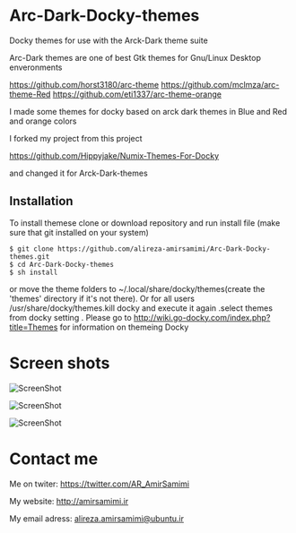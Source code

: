 # Arc-Dark-Docky-themes
Docky themes for use with the Arck-Dark theme suite

Arc-Dark themes are one of best Gtk themes for Gnu/Linux Desktop enveronments

https://github.com/horst3180/arc-theme
https://github.com/mclmza/arc-theme-Red
https://github.com/eti1337/arc-theme-orange


I made some themes for docky based on arck dark themes in Blue and Red and orange colors

I forked my project from this project

https://github.com/Hippyjake/Numix-Themes-For-Docky

and changed it for Arck-Dark-themes

## Installation
To install themese clone or download repository and run install file (make sure that git installed on your system)

    $ git clone https://github.com/alireza-amirsamimi/Arc-Dark-Docky-themes.git
    $ cd Arc-Dark-Docky-themes
    $ sh install


or move the theme folders to ~/.local/share/docky/themes(create the 'themes' directory if it's not there). Or for all users /usr/share/docky/themes.kill docky and execute it again .select themes from docky setting .
Please go to http://wiki.go-docky.com/index.php?title=Themes for information on themeing Docky

# Screen shots
![ScreenShot](https://github.com/alireza-amirsamimi/Arc-Dark-Docky-themes/blob/master/screen-shots/arc-dark-blue.jpg)

![ScreenShot](https://github.com/alireza-amirsamimi/Arc-Dark-Docky-themes/blob/master/screen-shots/arc-dark-red.jpg)

![ScreenShot](https://github.com/alireza-amirsamimi/Arc-Dark-Docky-themes/blob/master/screen-shots/arc-dark-orange.jpg)

# Contact me

Me on twiter:
https://twitter.com/AR_AmirSamimi

My website:
http://amirsamimi.ir

My email adress:
alireza.amirsamimi@ubuntu.ir
